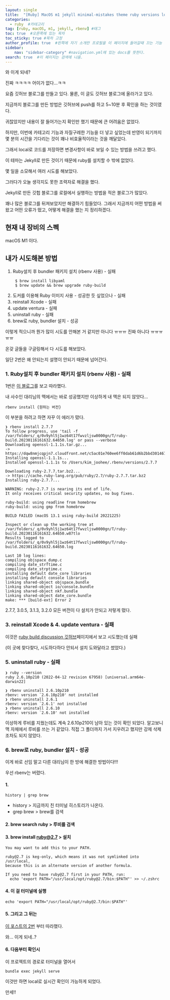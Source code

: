 ```yaml
---
layout: single
title:  "[Ruby] MacOS m1 jekyll minimal-mistakes theme ruby versions local"
categories: 
  - ruby  #카테고리
tag: [ruby, macOS, m1, jekyll, rbenv] #태그
toc: true  #오른쪽에 있는 목차
toc_sticky: true #목차 고정
author_profile: true  #왼쪽에 자기 소개란 프로필을 이 페이지에 들어갈때 끄는 기능
sidebar:
    nav: "sidebar-category" #navigation.yml에 있는 docs를 뜻한다.
search: true  #이 페이지는 검색에 나옴.
---
```


와 이게 되네?

진짜 ㅋㅋㅋㅋ 어이가 없다...ㅋㅋ

요즘 깃허브 블로그를 만들고 있다. 물론, 이 글도 깃허브 블로그에 올라가고 있다.

지금까지 블로그를 만든 방법은 깃허브에 push를 하고 5~10분 후 확인을 하는 것이였다.

귀찮았지만 내용이 잘 들어가는지 확인만 했기 때문에 큰 어려움은 없었다.

하지만, 이번에 카테고리 기능과 자질구레한 기능을 더 넣고 싶었는데 반영이 되기까지 몇 분의 시간을 기다리는 것이 꽤나 비효율적이라는 것을 깨달았다.

그래서 local로 코드를 저장하면 변경사항이 바로 보일 수 있는 방법을 쓰려고 했다.

이 테마는 Jekyll로 만든 것이기 때문에 ruby를 설치할 수 밖에 없었다. 

몇 일을 소모해서 여러 시도를 해보았다.

그러다가 오늘 생각지도 못한 조력자로 해결을 했다.

Jekyll로 만든 깃헙 블로그를 로컬에서 실행하는 방법을 적은 블로그가 많았다.

꽤나 많은 블로그를 뒤져보았지만 해결하기 힘들었다. 그래서 지금까지 어떤 방법을 써왔고 어떤 오류가 떴고, 어떻게 해결을 했는 지 정리하겠다.

## 현재 내 장비의 스펙

macOS M1 이다.

## 내가 시도해본 방법

1. Ruby설치 후 bundler 패키지 설치 (rbenv 사용) - 실패
   ```shell
    $ brew install libyaml
    $ brew update && brew upgrade ruby-build
   ```
2. 도커를 이용해 Ruby 이미지 사용 - 성공한 듯 싶었으나 - 실패
3. reinstall Xcode - 실패
4. update ventura - 실패
5. uninstall ruby - 실패
6. brew로 ruby, bundler 설치 - 성공

이렇게 적으니까 뭔가 많이 시도를 안해본 거 같지만 아니다 ㅠㅠㅠ 진짜 아니다 ㅠㅠㅠㅠㅠ

온갖 글들을 구글링해서 다 시도를 해보았다.

일단 2번은 왜 안되는지 설명이 안되기 때문에 넘어간다.

### 1. Ruby설치 후 bundler 패키지 설치 (rbenv 사용) - 실패

1번은 [이 블로그](https://unluckyjung.github.io/develop-setting/2021/01/20/Mac-Jekyll-Setting/)를 보고 따라했다.

내 사수인 대리님의 맥에서는 바로 성공했지만 이상하게 내 맥은 되지 않앗다...

```shell
rbenv install {원하는 버전} 
```

이 부분을 하려고 하면 자꾸 이 에러가 떴다.

```shell
❯ rbenv install 2.7.7
To follow progress, use 'tail -f /var/folders/_q/0v9yhl5j1wz64t17fwvzljsw0000gn/T/ruby-build.20230116161632.64650.log' or pass --verbose
Downloading openssl-1.1.1s.tar.gz...
-> https://dqw8nmjcqpjn7.cloudfront.net/c5ac01e760ee6ff0dab61d6b2bbd30146724d063eb322180c6f18a6f74e4b6aa
Installing openssl-1.1.1s...
Installed openssl-1.1.1s to /Users/kim_joohee/.rbenv/versions/2.7.7

Downloading ruby-2.7.7.tar.bz2...
-> https://cache.ruby-lang.org/pub/ruby/2.7/ruby-2.7.7.tar.bz2
Installing ruby-2.7.7...

WARNING: ruby-2.7.7 is nearing its end of life.
It only receives critical security updates, no bug fixes.

ruby-build: using readline from homebrew
ruby-build: using gmp from homebrew

BUILD FAILED (macOS 13.1 using ruby-build 20221225)

Inspect or clean up the working tree at /var/folders/_q/0v9yhl5j1wz64t17fwvzljsw0000gn/T/ruby-build.20230116161632.64650.w87tlo
Results logged to /var/folders/_q/0v9yhl5j1wz64t17fwvzljsw0000gn/T/ruby-build.20230116161632.64650.log

Last 10 log lines:
compiling objspace_dump.c
compiling date_strftime.c
compiling date_strptime.c
installing default date_core libraries
installing default console libraries
linking shared-object objspace.bundle
linking shared-object io/console.bundle
linking shared-object nkf.bundle
linking shared-object date_core.bundle
make: *** [build-ext] Error 2
```

2.7.7, 3.0.5, 3.1.3, 3.2.0 모든 버전이 다 설치가 안되고 저렇게 떴다.


### 3. reinstall Xcode & 4. update ventura - 실패

이것은 [ruby build discussion 깃허브](https://github.com/rbenv/ruby-build/discussions)페이지에서 보고 시도했는데 실패 

(이 곳에 찾다찾다, 시도하다하다 안되서 설치 도와달라고 썼었다.)

### 5. uninstall ruby - 실패

```shell
❯ ruby --version
ruby 2.6.10p210 (2022-04-12 revision 67958) [universal.arm64e-darwin22]

❯ rbenv uninstall 2.6.10p210
rbenv: version `2.6.10p210' not installed
❯ rbenv uninstall 2.6.1
rbenv: version `2.6.1' not installed
❯ rbenv uninstall 2.6.10
rbenv: version `2.6.10' not installed
```

이상하게 루비를 지웠는데도 계속 2.6.10p210이 남아 있는 것이 확인 되었다. 알고보니 맥 자체에서 루비를 쓰는 거 같았다. 직접 그 폴더까지 가서 지우려고 했지만 강제 삭제조차도 되지 않았다.

### 6. brew로 ruby, bundler 설치 - 성공

이게 바로 선임 말고 다른 대리님이 한 방에 해결한 방법이다!!!

우선 rbenv는 버렸다.

#### 1. 
```shell
history | grep brew
```
- history > 지금까지 친 터미널 히스토리가 나온다.
- grep brew > brew를 검색

#### 2. brew search ruby >  루비를 검색
#### 3. brew install ruby@2.7 > 설치
```shell
You may want to add this to your PATH.

ruby@2.7 is keg-only, which means it was not symlinked into /usr/local,
because this is an alternate version of another formula.

If you need to have ruby@2.7 first in your PATH, run:
  echo 'export PATH="/usr/local/opt/ruby@2.7/bin:$PATH"' >> ~/.zshrc
```

#### 4. 이 걸 터미널에 실행
```shell
echo 'export PATH="/usr/local/opt/ruby@2.7/bin:$PATH"'
```

#### 5. 그리고 그 뒤는 
[이 포스트의 2번](https://docs.github.com/ko/enterprise-server@3.6/pages/setting-up-a-github-pages-site-with-jekyll/testing-your-github-pages-site-locally-with-jekyll)
부터 따라했다. 

와... 이게 되네..? 

#### 6. 다음부터 확인시 
이 프로젝트의 경로로 터미널을 열어서 
```shell
bundle exec jekyll serve
```
이것만 하면 local로 실시간 확인이 가능하게 되었다. 

만세!!
